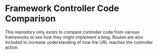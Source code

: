 Framework Controller Code Comparison
====================================

This repository only exists to compare controller code from various frameworks
to see how they might implement a blog. Routes are also included to increase
understanding of how the URL reaches the controller action.

